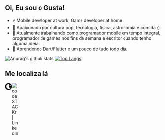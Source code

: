 

<!--
### Hi there 👋
**Gustaviusss/Gustaviusss** is a ✨ _special_ ✨ repository because its `README.md` (this file) appears on your GitHub profile.

Here are some ideas to get you started:

- 🔭 I’m currently working on ...
- 🌱 I’m currently learning ...
- 👯 I’m looking to collaborate on ...
- 🤔 I’m looking for help with ...
- 💬 Ask me about ...
- 📫 How to reach me: ...
- 😄 Pronouns: ...
- ⚡ Fun fact: ...
-->
## Oi, Eu sou o Gusta!

- ⚡ Mobile developer at work, Game developer at home.
- 💬 Apaixonado por cultura pop, tecnologia, física, astronomia e comida :)
- 🔭 Atualmente trabalhando como programador mobile em tempo integral, programador de games nos fins de semana e escritor quando tenho alguma ideia.
- 🌱 Aprendendo Dart/Flutter e um pouco de tudo todo dia.

![Anurag's github stats](https://github-readme-stats.vercel.app/api?username=Gustaviusss&count_private=true&show_icons=true&theme=dark)
[![Top Langs](https://github-readme-stats.vercel.app/api/top-langs/?username=Gustaviusss&theme=dark&langs_count=4)](https://github.com/anuraghazra/github-readme-stats)

## Me localiza lá
[<img align="left" alt="codeSTACKr.com" width="22px" src="https://raw.githubusercontent.com/iconic/open-iconic/master/svg/globe.svg" />][website]
[<img align="left" alt="codeSTACKr | LinkedIn" width="22px" src="https://cdn.jsdelivr.net/npm/simple-icons@v3/icons/linkedin.svg" />][linkedin]

[website]: https://paitadecelta.blogspot.com
[linkedin]: https://www.linkedin.com/in/gustavo-henrique-a42b9b174
